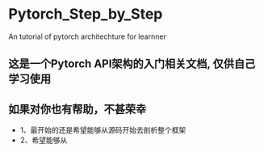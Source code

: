 # Pytorch_Step_by_Step

An tutorial of pytorch architechture for learnner

## 这是一个Pytorch API架构的入门相关文档, 仅供自己学习使用

## 如果对你也有帮助，不甚荣幸

* 1、最开始的还是希望能够从源码开始去剖析整个框架
* 2、希望能够从
